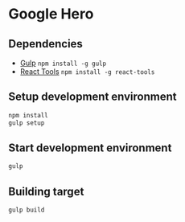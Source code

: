 # Google Hero

## Dependencies
* [Gulp](http://gulpjs.com/) `npm install -g gulp`
* [React Tools](https://www.npmjs.com/package/react-tools) `npm install -g react-tools`

## Setup development environment
```sh
npm install
gulp setup
```
## Start development environment
```sh
gulp
```

## Building target
```sh
gulp build
```
